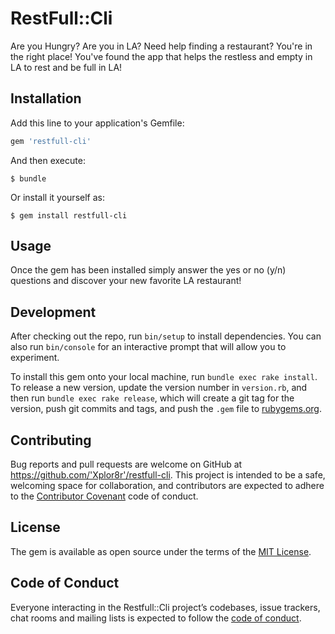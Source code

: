# RestFull::Cli

Are you Hungry? Are you in LA? Need help finding a restaurant? You're in the right place! You've found the app that helps the restless and empty in LA to rest and be full in LA!

## Installation

Add this line to your application's Gemfile:

```ruby
gem 'restfull-cli'
```

And then execute:

    $ bundle

Or install it yourself as:

    $ gem install restfull-cli

## Usage

Once the gem has been installed simply answer the yes or no (y/n) questions and discover your new favorite LA restaurant!

## Development

After checking out the repo, run `bin/setup` to install dependencies. You can also run `bin/console` for an interactive prompt that will allow you to experiment.

To install this gem onto your local machine, run `bundle exec rake install`. To release a new version, update the version number in `version.rb`, and then run `bundle exec rake release`, which will create a git tag for the version, push git commits and tags, and push the `.gem` file to [rubygems.org](https://rubygems.org).

## Contributing

Bug reports and pull requests are welcome on GitHub at https://github.com/'Xplor8r'/restfull-cli. This project is intended to be a safe, welcoming space for collaboration, and contributors are expected to adhere to the [Contributor Covenant](http://contributor-covenant.org) code of conduct.

## License

The gem is available as open source under the terms of the [MIT License](https://opensource.org/licenses/MIT).

## Code of Conduct

Everyone interacting in the Restfull::Cli project’s codebases, issue trackers, chat rooms and mailing lists is expected to follow the [code of conduct](https://github.com/'Xplor8r'/restfull-cli/blob/master/CODE_OF_CONDUCT.md).

